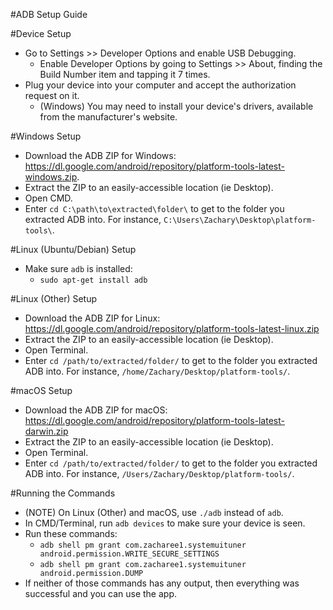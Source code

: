 #ADB Setup Guide

#Device Setup
 - Go to Settings >> Developer Options and enable USB Debugging.
     - Enable Developer Options by going to Settings >> About, finding the Build Number item and tapping it 7 times.
 - Plug your device into your computer and accept the authorization request on it.
     - (Windows) You may need to install your device's drivers, available from the manufacturer's website.

#Windows Setup
 - Download the ADB ZIP for Windows: https://dl.google.com/android/repository/platform-tools-latest-windows.zip.
 - Extract the ZIP to an easily-accessible location (ie Desktop).
 - Open CMD.
 - Enter `cd C:\path\to\extracted\folder\` to get to the folder you extracted ADB into. For instance, `C:\Users\Zachary\Desktop\platform-tools\`.
 
#Linux (Ubuntu/Debian) Setup
 - Make sure `adb` is installed:
     - `sudo apt-get install adb`

#Linux (Other) Setup
 - Download the ADB ZIP for Linux: https://dl.google.com/android/repository/platform-tools-latest-linux.zip
 - Extract the ZIP to an easily-accessible location (ie Desktop).
 - Open Terminal.
 - Enter `cd /path/to/extracted/folder/` to get to the folder you extracted ADB into. For instance, `/home/Zachary/Desktop/platform-tools/`.

#macOS Setup
 - Download the ADB ZIP for macOS: https://dl.google.com/android/repository/platform-tools-latest-darwin.zip
 - Extract the ZIP to an easily-accessible location (ie Desktop).
 - Open Terminal.
 - Enter `cd /path/to/extracted/folder/` to get to the folder you extracted ADB into. For instance, `/Users/Zachary/Desktop/platform-tools/`.
 
#Running the Commands
 - (NOTE) On Linux (Other) and macOS, use `./adb` instead of `adb`.
 - In CMD/Terminal, run `adb devices` to make sure your device is seen.
 - Run these commands:
     - `adb shell pm grant com.zacharee1.systemuituner android.permission.WRITE_SECURE_SETTINGS`
     - `adb shell pm grant com.zacharee1.systemuituner android.permission.DUMP`
 - If neither of those commands has any output, then everything was successful and you can use the app.
